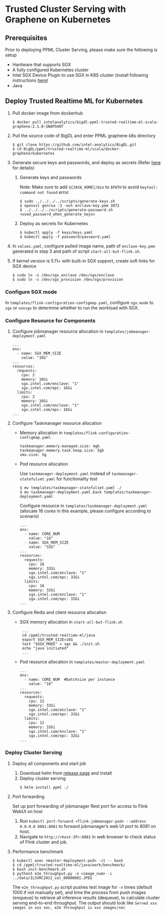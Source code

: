 # Trusted Cluster Serving with Graphene on Kubernetes #

## Prerequisites ##
Prior to deploying PPML Cluster Serving, please make sure the following is setup
- Hardware that supports SGX
- A fully configured Kubernetes cluster
- Intel SGX Device Plugin to use SGX in K8S cluster (install following instructions [here](https://github.com/intel-analytics/BigDL/tree/main/ppml/trusted-realtime-ml/scala/docker-graphene/kubernetes#deploy-the-intel-sgx-device-plugin-for-kubernetes "here"))
- Java

## Deploy Trusted Realtime ML for Kubernetes ##
1. Pull docker image from dockerhub
	```
	$ docker pull intelanalytics/bigdl-ppml-trusted-realtime-ml-scala-graphene:2.1.0-SNAPSHOT
	```
2. Pull the source code of BigDL and enter PPML graphene k8s directory
	```
	$ git clone https://github.com/intel-analytics/BigDL.git
	$ cd BigDL/ppml/trusted-realtime-ml/scala/docker-graphene/kubernetes
	```
3. Generate secure keys and passwords, and deploy as secrets (Refer [here](https://github.com/intel-analytics/BigDL/tree/main/ppml/trusted-realtime-ml/scala/docker-graphene/kubernetes#secure-keys-and-password) for details)
	1. Generate keys and passwords
		
		Note: Make sure to add `${JAVA_HOME}/bin` to `$PATH` to avoid `keytool: command not found` error.
		```
		$ sudo ../../../../scripts/generate-keys.sh
		$ openssl genrsa -3 -out enclave-key.pem 3072
		$ ../../../../scripts/generate-password.sh <used_password_when_generate_keys>
		```
	2. Deploy as secrets for Kubernetes
		```
		$ kubectl apply -f keys/keys.yaml
		$ kubectl apply -f password/password.yaml
		```

4. In `values.yaml`, configure pulled image name, path of `enclave-key.pem` generated in step 3 and path of script `start-all-but-flink.sh`.
5. If kernel version is 5.11+ with built-in SGX support, create soft links for SGX device
	```
	$ sudo ln -s /dev/sgx_enclave /dev/sgx/enclave
	$ sudo ln -s /dev/sgx_provision /dev/sgx/provision
	```

### Configure SGX mode ###
In `templates/flink-configuration-configmap.yaml`, configure `sgx.mode` to `sgx` or `nonsgx` to determine whether to run the workload with SGX.

### Configure Resource for Components ###
1.  Configure jobmanager resource allocation in `templates/jobmanager-deployment.yaml`
	```
	...
	env:
      - name: SGX_MEM_SIZE
        value: "16G"
	...
    resources:
      requests:
        cpu: 2
        memory: 16Gi
        sgx.intel.com/enclave: "1"
        sgx.intel.com/epc: 16Gi
      limits:
        cpu: 2
        memory: 16Gi
        sgx.intel.com/enclave: "1"
        sgx.intel.com/epc: 16Gi
	...
	```
	
2.  Configure Taskmanager resource allocation
	- Memory allocation in `templates/flink-configuration-configmap.yaml`
		```
		taskmanager.memory.managed.size: 4gb
	    taskmanager.memory.task.heap.size: 5gb
	    xmx.size: 5g
	 	```
	- Pod resource allocation
		
		Use `taskmanager-deployment.yaml` instead of `taskmanager-statefulset.yaml` for functionality test
		```
		$ mv templates/taskmanager-statefulset.yaml ./
		$ mv taskmanager-deployment.yaml.back templates/taskmanager-deployment.yaml
		``` 
		Configure resource in `templates/taskmanager-deployment.yaml` (allocate 16 cores in this example, please configure according to scenario)
		```
		...
		env:
	      - name: CORE_NUM
	        value: "16"
	      - name: SGX_MEM_SIZE
	        value: "32G"
		...
	    resources:
	      requests:
	        cpu: 16
	        memory: 32Gi
	        sgx.intel.com/enclave: "1"
	        sgx.intel.com/epc: 32Gi
	      limits:
	        cpu: 16
	        memory: 32Gi
	        sgx.intel.com/enclave: "1"
	        sgx.intel.com/epc: 32Gi
		...
		```
3. Configure Redis and client resource allocation
   - SGX memory allocation in `start-all-but-flink.sh`
	   ```
		...
		cd /ppml/trusted-realtime-ml/java
		export SGX_MEM_SIZE=16G
		test "$SGX_MODE" = sgx && ./init.sh
		echo "java initiated"
		...
		```
   - Pod resource allocation in `templates/master-deployment.yaml`
		```
		...
		env:
	      - name: CORE_NUM  #batchsize per instance
	        value: "16"
		...
	    resources:
	      requests:
	        cpu: 12
	        memory: 32Gi
	        sgx.intel.com/enclave: "1"
	        sgx.intel.com/epc: 32Gi
	      limits:
	        cpu: 12
	        memory: 32Gi
	        sgx.intel.com/enclave: "1"
	        sgx.intel.com/epc: 32Gi
		...
		```

### Deploy Cluster Serving ###
1. Deploy all components and start job
	1. Download helm from [release page](https://github.com/helm/helm/releases) and install
	2. Deploy cluster serving
		```
		$ helm install ppml ./
		```   
2. Port forwarding

   Set up port forwarding of jobmanager Rest port for access to Flink WebUI on host
   1. Run `kubectl port-forward <flink-jobmanager-pod> --address 0.0.0.0 8081:8081` to forward jobmanager’s web UI port to 8081 on host.
   2. Navigate to `http://<host-IP>:8081` in web browser to check status of Flink cluster and job.
3. Performance benchmark
	```
	$ kubectl exec <master-deployment-pod> -it -- bash
	$ cd /ppml/trusted-realtime-ml/java/work/benchmark/
	$ bash init-benchmark.sh
	$ python3 e2e_throughput.py -n <image_num> -i ../data/ILSVRC2012_val_00000001.JPEG
	```
	The `e2e_throughput.py` script pushes test image for `-n` times (default 1000 if not manually set), and time the process from push images (enqueue) to retrieve all inference results (dequeue), to calculate cluster serving end-to-end throughput. The output should look like `Served xxx images in xxx sec, e2e throughput is xxx images/sec`
